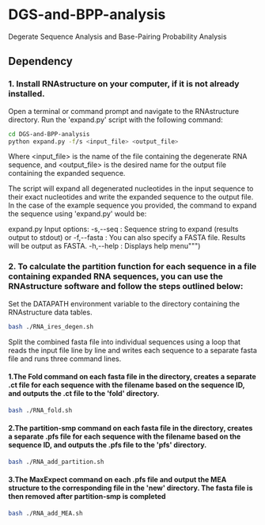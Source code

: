 # DGS-and-BPP-analysis
Degerate Sequence Analysis and Base-Pairing Probability Analysis
## Dependency
### 1.  Install RNAstructure on your computer, if it is not already installed.
Open a terminal or command prompt and navigate to the RNAstructure directory.
Run the 'expand.py' script with the following command:

```sh
cd DGS-and-BPP-analysis
python expand.py -f/s <input_file> <output_file>
```
Where <input_file> is the name of the file containing the degenerate RNA sequence, and <output_file> is the desired name for the output file containing the expanded sequence.

The script will expand all degenerated nucleotides in the input sequence to their exact nucleotides and write the expanded sequence to the output file.
In the case of the example sequence you provided, the command to expand the sequence using 'expand.py' would be:


expand.py Input options:
        -s,--seq    : Sequence string to expand (results output to stdout)
               or
        -f,--fasta  : You can also specify a FASTA file. Results will be output as FASTA.
        -h,--help   : Displays help menu""")
 


### 2.  To calculate the partition function for each sequence in a file containing expanded RNA sequences, you can use the RNAstructure software and follow the steps outlined below:

Set the DATAPATH environment variable to the directory containing the RNAstructure data tables. 
```sh
bash ./RNA_ires_degen.sh
```
Split the combined fasta file into individual sequences using a loop that reads the input file line by line and writes each sequence to a separate fasta file and
runs three command lines.
 
 #### 1.The Fold command on each fasta file in the directory, creates a separate .ct file for each sequence with the filename based on the sequence ID, and outputs the .ct file to the 'fold' directory.
 ```sh
 bash ./RNA_fold.sh
 ```
 #### 2.The partition-smp command on each fasta file in the directory, creates a separate .pfs file for each sequence with the filename based on the sequence ID, and outputs the .pfs file to the 'pfs' directory. 
  ```sh
 bash ./RNA_add_partition.sh
 ```
 #### 3.The MaxExpect command on each .pfs file and output the MEA structure to the corresponding file in the 'new' directory. The fasta file is then removed after partition-smp is completed
  ```sh
 bash ./RNA_add_MEA.sh
 ```


